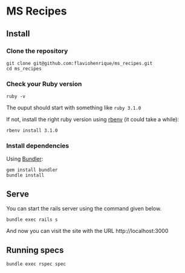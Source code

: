 # MS Recipes

## Install

### Clone the repository

```shell
git clone git@github.com:flaviohenrique/ms_recipes.git
cd ms_recipes
```

### Check your Ruby version

```shell
ruby -v
```

The ouput should start with something like `ruby 3.1.0`

If not, install the right ruby version using [rbenv](https://github.com/rbenv/rbenv) (it could take a while):

```shell
rbenv install 3.1.0
```

### Install dependencies

Using [Bundler](https://github.com/bundler/bundler):

```shell
gem install bundler
bundle install
```
## Serve

You can start the rails server using the command given below.

```shell
bundle exec rails s
```
And now you can visit the site with the URL http://localhost:3000

## Running specs

```shell
bundle exec rspec spec
```